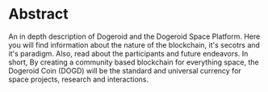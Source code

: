 # Abstract
An in depth description of Dogeroid and the Dogeroid Space Platform.
Here you will find information about the nature of the blockchain, it's secotrs and it's paradigm.
Also, read about the participants and future endeavors.
In short, By creating a community based blockchain for everything space, the Dogeroid Coin (DOGD) will be the standard and universal currency for space projects, 
research and interactions. 
